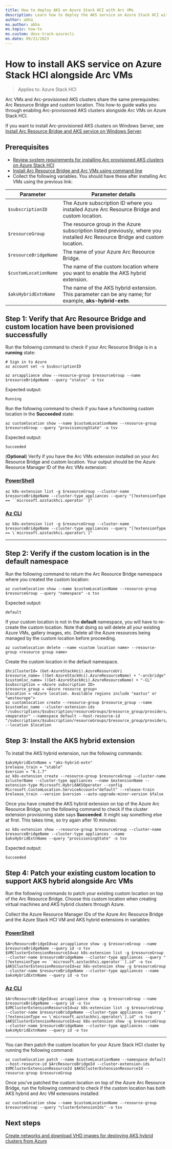 ```yaml
---
title: How to deploy AKS on Azure Stack HCI with Arc VMs
description: Learn how to deploy the AKS service on Azure Stack HCI with Arc VMs.
author: abha
ms.author: abha
ms.topic: how-to
ms.custom: devx-track-azurecli
ms.date: 09/21/2023
---
```



# How to install AKS service on Azure Stack HCI alongside Arc VMs

> Applies to: Azure Stack HCI

Arc VMs and Arc-provisioned AKS clusters share the same prerequisites: Arc Resource Bridge and custom location. This how-to guide walks you through enabling Arc-provisioned AKS clusters alongside Arc VMs on Azure Stack HCI.

If you want to install Arc-provisioned AKS clusters on Windows Server, see [Install Arc Resource Bridge and AKS service on Windows Server](deploy-arc-resource-bridge-windows-server.md).

## Prerequisites

- [Review system requirements for installing Arc provisioned AKS clusters on Azure Stack HCI](aks-hybrid-preview-requirements.md)
- [Install Arc Resource Bridge and Arc VMs using command line](/azure-stack/hci/manage/deploy-arc-resource-bridge-using-command-line?tabs=for-static-ip-address-1%2Cfor-static-ip-address-2) 
- Collect the following variables. You should have these after installing Arc VMs using the previous link:

| Parameter  |  Parameter details |
| -----------| ------------ |
| `$subscriptionID` | The Azure subscription ID where you installed Azure Arc Resource Bridge and custom location.  |
| `$resourceGroup` | The resource group in the Azure subscription listed previously, where you installed Arc Resource Bridge and custom location.  |
| `$resourceBridgeName` | The name of your Azure Arc Resource Bridge. |
| `$customLocationName` | The name of the custom location where you want to enable the AKS hybrid extension. |
| `$aksHybridExtnName` | The name of the AKS hybrid extension. This parameter can be any name; for example, **aks-hybrid-extn**. |

## Step 1: Verify that Arc Resource Bridge and custom location have been provisioned successfully

Run the following command to check if your Arc Resource Bridge is in a **running** state:

```azurecli
# Sign in to Azure
az account set -s $subscriptionID
```

```azurecli
az arcappliance show --resource-group $resourceGroup --name $resourceBridgeName --query "status" -o tsv
```

Expected output:

```output
Running
```

Run the following command to check if you have a functioning custom location in the **Succeeded** state:

```azurecli
az customlocation show --name $customLocationName --resource-group $resourceGroup --query "provisioningState" -o tsv
```

Expected output:

```output
Succeeded
```

(**Optional**) Verify if you have the Arc VMs extension installed on your Arc Resource Bridge and custom location. Your output should be the Azure Resource Manager ID of the Arc VMs extension:

### [PowerShell](#tab/powershell)

```azurecli
az k8s-extension list -g $resourceGroup --cluster-name $resourceBridgeName --cluster-type appliances --query "[?extensionType == ``microsoft.azstackhci.operator``]" 
```

### [Az CLI](#tab/shell)

```azurecli
az k8s-extension list -g $resourceGroup --cluster-name $resourceBridgeName --cluster-type appliances --query "[?extensionType == \`microsoft.azstackhci.operator\`]" 
```

---

## Step 2: Verify if the custom location is in the default namespace

Run the following command to return the Arc Resource Bridge namespace where you created the custom location:
```azurecli
az customlocation show --name $customLocationName --resource-group $resourceGroup --query "namespace" -o tsv
```
Expected output:
```output
default
```

If your custom location is not in the **default** namespace, you will have to re-create the custom location. Note that doing so will delete all your existing Azure VMs, gallery images, etc. Delete all the Azure resources being managed by the custom location before proceeding. 

```azurecli
az customlocation delete --name <custom location name> --resource-group <resource group name>
```

Create the custom location in the default namespace.
```azurecli
$hciClusterId= (Get-AzureStackHci).AzureResourceUri
$resource_name= ((Get-AzureStackHci).AzureResourceName) + "-arcbridge"
$customloc_name= ((Get-AzureStackHci).AzureResourceName) + "-CL"
$subscription = <Azure subscription ID>
$resource_group = <Azure resource group>
$location = <Azure location. Available regions include "eastus" or "westeurope">
az customlocation create --resource-group $resource_group --name $customloc_name --cluster-extension-ids "/subscriptions/$subscription/resourceGroups/$resource_group/providers/Microsoft.ResourceConnector/appliances/$resource_name/providers/Microsoft.KubernetesConfiguration/extensions/hci-vmoperator" --namespace default --host-resource-id "/subscriptions/$subscription/resourceGroups/$resource_group/providers/Microsoft.ResourceConnector/appliances/$resource_name" --location $location
```

## Step 3: Install the AKS hybrid extension
To install the AKS hybrid extension, run the following commands:

```azurecli
$aksHybridExtnName = "aks-hybrid-extn"
$release_train = "stable"
$version = "0.1.7"
az k8s-extension create --resource-group $resourceGroup --cluster-name $clusterName --cluster-type appliances --name $extensionName --extension-type Microsoft.HybridAKSOperator --config Microsoft.CustomLocation.ServiceAccount="default" --release-train $release_train --version $version --auto-upgrade-minor-version $false 
```

Once you have created the AKS hybrid extension on top of the Azure Arc Resource Bridge, run the following command to check if the cluster extension provisioning state says **Succeeded**. It might say something else at first. This takes time, so try again after 10 minutes:

```azurecli
az k8s-extension show --resource-group $resourceGroup --cluster-name $resourceBridgeName --cluster-type appliances --name $aksHybridExtnName --query "provisioningState" -o tsv
```

Expected output:

```output
Succeeded
```

## Step 4: Patch your existing custom location to support AKS hybrid alongside Arc VMs

Run the following commands to patch your existing custom location on top of the Arc Resource Bridge. Choose this custom location when creating virtual machines and AKS hybrid clusters through Azure.

Collect the Azure Resource Manager IDs of the Azure Arc Resource Bridge and the Azure Stack HCI VM and AKS hybrid extensions in variables:

### [PowerShell](#tab/powershell)

```azurecli
$ArcResourceBridgeId=az arcappliance show -g $resourceGroup --name $resourceBridgeName --query id -o tsv
$VMClusterExtensionResourceId=az k8s-extension list -g $resourceGroup --cluster-name $resourceBridgeName --cluster-type appliances --query "[?extensionType == ``microsoft.azstackhci.operator``].id" -o tsv
$AKSClusterExtensionResourceId=az k8s-extension show -g $resourceGroup --cluster-name $resourceBridgeName --cluster-type appliances --name $aksHybridExtnName --query id -o tsv
```

### [Az CLI](#tab/shell)

```azurecli
$ArcResourceBridgeId=az arcappliance show -g $resourceGroup --name $resourceBridgeName --query id -o tsv
$VMClusterExtensionResourceId=az k8s-extension list -g $resourceGroup --cluster-name $resourceBridgeName --cluster-type appliances --query "[?extensionType == \`microsoft.azstackhci.operator\`].id" -o tsv
$AKSClusterExtensionResourceId=az k8s-extension show -g $resourceGroup --cluster-name $resourceBridgeName --cluster-type appliances --name $aksHybridExtnName --query id -o tsv
```

---
  
You can then patch the custom location for your Azure Stack HCI cluster by running the following command:

```azurecli
az customlocation patch --name $customLocationName --namespace default --host-resource-id $ArcResourceBridgeId --cluster-extension-ids $VMClusterExtensionResourceId $AKSClusterExtensionResourceId --resource-group $resourceGroup
```

Once you've patched the custom location on top of the Azure Arc Resource Bridge, run the following command to check if the custom location has both AKS hybrid and Arc VM extensions installed:

```azurecli
az customlocation show --name $customLocationName --resource-group $resourceGroup --query "clusterExtensionIds" -o tsv
```

## Next steps

[Create networks and download VHD images for deploying AKS hybrid clusters from Azure](create-aks-hybrid-preview-networks.md)
